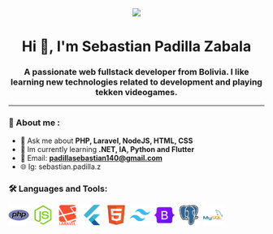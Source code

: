<div id="header" align="center">
 <img src="https://media.giphy.com/media/qgQUggAC3Pfv687qPC/giphy.gif" width="400"/>
 <h1 align="center">Hi 🤙, I'm Sebastian Padilla Zabala</h1>
 <h3 align="center">A passionate web fullstack developer from Bolivia. I like learning new technologies related to development and playing tekken videogames.
 </h3> 
</div>

---

### 🗿 About me :

- 💬 Ask me about **PHP, Laravel, NodeJS, HTML, CSS**
- 🌱 Im currently learning **.NET, IA, Python and Flutter**
- 📩 Email: **padillasebastian140@gmail.com**
- 🌐 Ig: sebastian.padilla.z

<div align="left">
 <h3> 🛠️ Languages and Tools:</h3>
 <div>
  <img src="https://github.com/devicons/devicon/blob/master/icons/php/php-original.svg" width="40" height="40"/>&nbsp;
  <img src="https://github.com/devicons/devicon/blob/master/icons/nodejs/nodejs-original.svg" width="40" height="40"/>&nbsp;
  <img src="https://github.com/devicons/devicon/blob/master/icons/laravel/laravel-plain-wordmark.svg" width="40" height="40"/>&nbsp;
  <img src="https://github.com/devicons/devicon/blob/master/icons/flutter/flutter-original.svg" width="40" height="40"/>&nbsp;
  <img src="https://github.com/devicons/devicon/blob/master/icons/html5/html5-original.svg" width="40" height="40"/>&nbsp;
  <img src="https://github.com/devicons/devicon/blob/master/icons/tailwindcss/tailwindcss-plain.svg" width="40" height="40"/>&nbsp;
  <img src="https://github.com/devicons/devicon/blob/master/icons/bootstrap/bootstrap-original.svg" width="40" height="40"/>&nbsp;
  <img src="https://github.com/devicons/devicon/blob/master/icons/postgresql/postgresql-original.svg" width="40" height="40"/>&nbsp;
  <img src="https://github.com/devicons/devicon/blob/master/icons/mysql/mysql-original-wordmark.svg" width="40" height="40"/>&nbsp;
  
 
  
